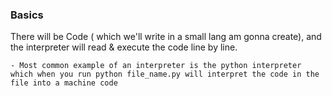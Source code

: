 ### Basics

There will be Code ( which we'll write in a small lang am gonna create), and the interpreter will read & execute the code line by line.

    - Most common example of an interpreter is the python interpreter which when you run python file_name.py will interpret the code in the file into a machine code
